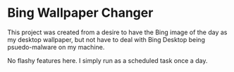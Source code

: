 Bing Wallpaper Changer
==================

This project was created from a desire to have the Bing image of the day as my desktop wallpaper, but not have to deal with Bing Desktop being psuedo-malware on my machine.

No flashy features here. I simply run as a scheduled task once a day.
